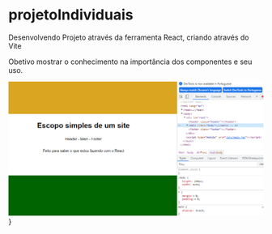 # projetoIndividuais
Desenvolvendo Projeto através da ferramenta React, criando através do Vite

Obetivo mostrar o conhecimento na importância dos componentes e seu uso.


<img src='EscopoSite.png'>
}